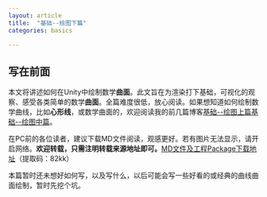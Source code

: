 ```yaml
---
layout: article
title:  "基础--绘图下篇"
categories: basics

---
```


## 写在前面

本文将讲述如何在Unity中绘制数学**曲面**。此文旨在为渲染打下基础，可视化的观察、感受各类简单的数学**曲面**。全篇难度很低，放心阅读。如果想知道如何绘制数学曲线，比如**心形线**，或数学曲面的，欢迎阅读我的前几篇博客[基础--绘图上篇](https://huskytgame.github.io//basics/%E5%9F%BA%E7%A1%80-%E7%BB%98%E5%9B%BE%E4%B8%8A%E7%AF%87/)[基础--绘图中篇](https://huskytgame.github.io//basics/%E5%9F%BA%E7%A1%80-%E7%BB%98%E5%9B%BE%E4%B8%AD%E7%AF%87/)。

在PC前的各位读者，建议下载MD文件阅读，观感更好。若有图片无法显示，请开启网络。**欢迎转载，只需注明转载来源地址即可。**[MD文件及工程Package下载地址](https://pan.baidu.com/s/1jy8tFNE26FzhrqQDFfA1Tg)（提取码：82kk）

本篇暂时还未想好如何写，以及写什么，以后可能会写一些好看的或经典的曲线曲面绘制，暂时先挖个坑。

